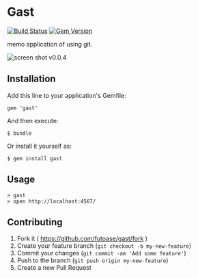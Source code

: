 # Gast

[![Build Status](https://travis-ci.org/futoase/gast.svg?branch=feature/support-travis)](https://travis-ci.org/futoase/gast)
[![Gem Version](https://badge.fury.io/rb/gast.svg)](http://badge.fury.io/rb/gast)

memo application of using git.

![screen shot v0.0.4](https://cloud.githubusercontent.com/assets/72997/3080545/efdb38d0-e4b1-11e3-8572-724d184aae4d.png)

## Installation

Add this line to your application's Gemfile:

    gem 'gast'

And then execute:

    $ bundle

Or install it yourself as:

    $ gem install gast

## Usage

```
> gast
> open http://localhost:4567/
```

## Contributing

1. Fork it ( https://github.com/futoase/gast/fork )
2. Create your feature branch (`git checkout -b my-new-feature`)
3. Commit your changes (`git commit -am 'Add some feature'`)
4. Push to the branch (`git push origin my-new-feature`)
5. Create a new Pull Request
